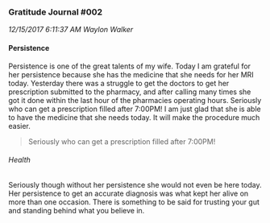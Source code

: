 <style>@import url("https://goo.gl/RrPQm5")</style>

### Gratitude Journal #002
_12/15/2017 6:11:37 AM Waylon Walker_

#### Persistence

Persistence is one of the great talents of my wife.  Today I am grateful for her persistence because she has the medicine that she needs for her MRI today.  Yesterday there was a struggle to get the doctors to get her prescription submitted to the pharmacy, and after calling many times she got it done within the last hour of the pharmacies operating hours.  Seriously who can get a prescription filled after 7:00PM!  I am just glad that she is able to have the medicine that she needs today.  It will make the procedure much easier.

> Seriously who can get a prescription filled after 7:00PM!

###### Health


Seriously though without her persistence she would not even be here today.  Her persistence to get an accurate diagnosis was what kept her alive on more than one occasion.  There is something to be said for trusting your gut and standing behind what you believe in.
